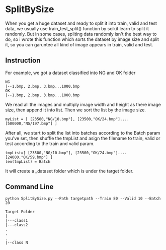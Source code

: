 # SplitBySize
When you get a huge dataset and ready to split it into train, valid and test data, we usually use train_test_split() function by scikit learn to split it randomly.
But in some cases, spliting data randomly isn't the best way to do, so i wrote this function which sorts the dataset by image size and split it, so you can garuntee all kind of image appears in train, valid and test.

## Instruction
For example, we got a dataset classified into NG and OK folder
```
NG
|--1.bmp, 2.bmp, 3.bmp...1000.bmp
OK
|--1.bmp, 2.bmp, 3.bmp...1000.bmp
```
We read all the images and multiply image width and height as there image size, then append it into list.
Then we sort the list by the image size.
```
myList = [ [23500,"NG/10.bmp"], [23500,"OK/24.bmp"]....[500000,"NG/197.bmp"] ]
```
After all, we start to split the list into batches according to the Batch param you've set, then shuffle the tmpList and asign the filename to train, valid or test according to the train and valid param.
```
tmpList=[ [23500,"NG/10.bmp"], [23500,"OK/24.bmp"]....[24000,"OK/59.bmp"] ]
len(tmpList) = Batch
```
It will create a _dataset folder which is under the target folder.

## Command Line
```
python SplitBySize.py --Path targetpath --Train 80 --Valid 10 --Batch 20
```
```
Target Folder
|
|---class1
|---class2
.
.
.
|--class N
```
